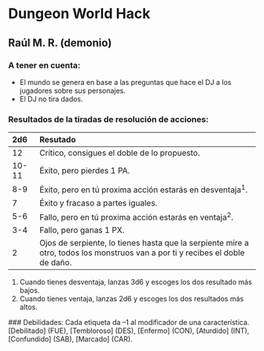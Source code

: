 # Dungeon World Hack
## Raúl M. R. (demonio)

### A tener en cuenta:
* El mundo se genera en base a las preguntas que hace el DJ a los jugadores sobre sus personajes.
* El DJ no tira dados.

### Resultados de la tiradas de resolución de acciones:
| 2d6 | Resutado |
| :---- | :---- |
| 12 | Crítico, consigues el doble de lo propuesto. |
| 10-11 | Éxito, pero pierdes 1 PA. |
| 8-9 | Éxito, pero en tú proxima acción estarás en desventaja<sup>1</sup>. |
| 7 | Éxito y fracaso a partes iguales. |
| 5-6 | Fallo, pero en tú proxima acción estarás en ventaja<sup>2</sup>. |
| 3-4 | Fallo, pero ganas 1 PX. |
| 2 | Ojos de serpiente, lo tienes hasta que la serpiente mire a otro, todos los monstruos van a por ti y recibes el doble de daño. |
1. Cuando tienes desventaja, lanzas 3d6 y escoges los dos resultado más bajos.  
2. Cuando tienes ventaja, lanzas 2d6 y escoges los dos resultados más altos.

### Debilidades:
Cada etiqueta da –1 al modificador de una característica.
[Debilitado] (FUE), [Tembloroso] (DES), [Enfermo] (CON), [Aturdido] (INT), [Confundido] (SAB), [Marcado] (CAR).
